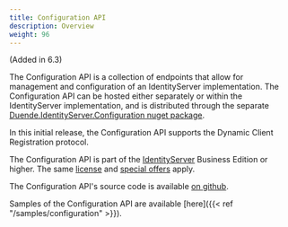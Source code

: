 ```yaml
---
title: Configuration API
description: Overview
weight: 96
---
```


(Added in 6.3)

The Configuration API is a collection of endpoints that allow for management and
configuration of an IdentityServer implementation. The Configuration API can be
hosted either separately or within the IdentityServer implementation, and is
distributed through the separate [Duende.IdentityServer.Configuration nuget
package](https://www.nuget.org/packages/Duende.IdentityServer.Configuration).

In this initial release, the Configuration API supports the Dynamic Client
Registration protocol.

The Configuration API is part of the
[IdentityServer](https://duendesoftware.com/products/identityserver) 
Business Edition or higher. The same [license](https://duendesoftware.com/products/identityserver#pricing) 
and [special offers](https://duendesoftware.com/specialoffers) apply.

The Configuration API's source code is available [on
github](https://github.com/DuendeSoftware/IdentityServer/tree/main/src/Configuration).

Samples of the Configuration API are available [here]({{< ref "/samples/configuration" >}}).